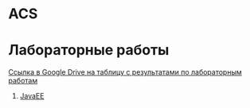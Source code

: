 # ACS

# Лабораторные работы

[Ссылка в Google Drive на таблицу с результатами по лабораторным работам](https://drive.google.com/drive/folders/1EP5iU5RLKlOo3wc92LjpTfwf_1_cF0Yj)

1. [JavaEE](https://github.com/Lilpank/ACS/JavaEE.md)


